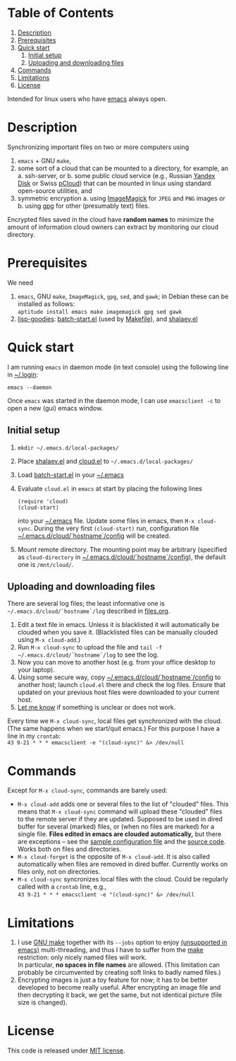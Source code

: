 
# Table of Contents

1.  [Description](#org3e62acd)
2.  [Prerequisites](#orgaba29d0)
3.  [Quick start](#orgc1ecce3)
    1.  [Initial setup](#org2727f07)
    2.  [Uploading and downloading files](#org2ceac28)
4.  [Commands](#orgf145328)
5.  [Limitations](#org6514c31)
6.  [License](#orgc31fe73)

Intended for linux users who have [emacs](https://www.gnu.org/software/emacs/) always open.


<a id="org3e62acd"></a>

# Description

Synchronizing important files on two or more computers using

1.  `emacs` + GNU `make`,
2.  some sort of a cloud that can be mounted to a directory, for example, an
    a. ssh-server, or
    b. some public cloud service (e.g., Russian [Yandex Disk](https://disk.yandex.com/) or Swiss [pCloud](https://www.pcloud.com)) that can be mounted in linux
       using standard open-source utilities,
    and
3.  symmetric encryption
    a. using [ImageMagick](https://imagemagick.org/) for `JPEG` and `PNG` images or
    b. using [gpg](https://www.gnupg.org/) for other (presumably text) files.

Encrypted files saved in the cloud have **random names** to minimize the amount of information cloud owners can extract by monitoring our cloud directory.


<a id="orgaba29d0"></a>

# Prerequisites

We need

1.  `emacs`, GNU `make`, `ImageMagick`, `gpg`, `sed`, and `gawk`; in Debian these can be installed as follows:  
    `aptitude install emacs make imagemagick gpg sed gawk`
2.  [lisp-goodies](https://github.com/chalaev/lisp-goodies): [batch-start.el](https://github.com/chalaev/lisp-goodies/blob/master/packaged/batch-start.el) (used by [Makefile](Makefile)), and [shalaev.el](https://github.com/chalaev/lisp-goodies/blob/master/packaged/shalaev.el)


<a id="orgc1ecce3"></a>

# Quick start

I am running `emacs` in daemon mode (in text console) using the following line in [~/.login](https://github.com/chalaev/lisp-goodies/blob/master/.login):

    emacs --daemon

Once `emacs` was started in the daemon mode, I can use `emacsclient -c` to open a new (gui) emacs window.


<a id="org2727f07"></a>

## Initial setup

1.  `mkdir ~/.emacs.d/local-packages/`
2.  Place [shalaev.el](https://github.com/chalaev/lisp-goodies/blob/master/packaged/shalaev.el) and [cloud.el](packaged/cloud.el) to `~/.emacs.d/local-packages/`
3.  Load [batch-start.el](goodies/batch-start.el) in your [~/.emacs](.emacs)
4.  Evaluate `cloud.el` in `emacs` at start by placing the following lines
    
        (require 'cloud)
        (cloud-start)
    
    into your [~/.emacs](.emacs) file. Update some files in emacs, then `M-x cloud-sync`.
    During the very first `(cloud-start)` run, configuration file [~/.emacs.d/cloud/\`hostname\`/config](config) will be created.
5.  Mount remote directory. The mounting point may be arbitrary (specified as `cloud-directory` in [~/.emacs.d/cloud/\`hostname\`/config](config)), the default one is `/mnt/cloud/`.


<a id="org2ceac28"></a>

## Uploading and downloading files

There are several log files; the least informative one is ``~/.emacs.d/cloud/`hostname`/log`` described in [files.org](files.org).

1.  Edit a text file in emacs. Unless it is blacklisted it will automatically be clouded when you save it. (Blacklisted files can be manually clouded using `M-x cloud-add`.)
2.  Run `M-x cloud-sync` to upload the file and ``tail -f ~/.emacs.d/cloud/`hostname`/log`` to see the log.
3.  Now you can move to another host (e.g. from your office desktop to your laptop).
4.  Using some secure way, copy [~/.emacs.d/cloud/\`hostname\`/config](config) to another host; launch `cloud.el` there and check the log files.
    Ensure that updated on your previous host files were downloaded to your current host.
5.  [Let me know](https://github.com/chalaev/cloud/issues/new/choose) if something is unclear or does not work.

Every time we `M-x cloud-sync`, local files get synchronized with the cloud.
(The same happens when we start/quit emacs.)
For this purpose I have a line in my `crontab`:  
`43 9-21 * * * emacsclient -e "(cloud-sync)" &> /dev/null`


<a id="orgf145328"></a>

# Commands

Except for `M-x cloud-sync`, commands are barely used:

-   `M-x cloud-add` adds one or several files to the list of "clouded" files.
    This means that `M-x cloud-sync` command will upload these "clouded" files to the remote server if they are updated. Supposed to be used in dired buffer for several
    (marked) files, or (when no files are marked) for a single file. **Files edited in emacs are clouded automatically,** but there are exceptions – see the
    [sample configuration file](config) and the [source code](cloud.org).
    Works both on files and directories.
-   `M-x cloud-forget` is the opposite of `M-x cloud-add`. 
    It is also called automatically when files are removed in dired buffer. Currently works on files only, not on directories.
-   `M-x cloud-sync` syncronizes local files with the cloud. Could be regularly called with a `crontab` line, e.g.,  
    `43 9-21 * * * emacsclient -e "(cloud-sync)" &> /dev/null`


<a id="org6514c31"></a>

# Limitations

1.  I use [GNU make](https://www.gnu.org/software/make/) together with its `--jobs` option to enjoy [(unsupported in emacs)](https://www.emacswiki.org/emacs/EmacsLispLimitations) multi-threading, and thus
    I have to suffer from the [make](https://www.gnu.org/software/make/) restriction: only nicely named files will work.  
    In particular, **no spaces in file names** are allowed.
    (This limitation can probably be circumvented by creating soft links to badly named files.)
2.  Encrypting images is just a toy feature for now; it has to be better developed to become really useful.
    After encrypting an image file and then decrypting it back, we get the same, but not identical picture (file size is changed).


<a id="orgc31fe73"></a>

# License

This code is released under [MIT license](https://mit-license.org/).

